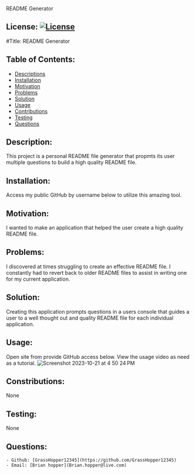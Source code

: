  README Generator
  ## License: [![License](https://img.shields.io/badge/License-Apache_2.0-blue.svg)](https://opensource.org/licenses/Apache-2.0)
  #Title: README Generator

  ## Table of Contents:
  - [Descriptions](#description)
  - [Installation](#installation)
  - [Motivation](#motivation)
  - [Problems](#problems)
  - [Solution](#solution)
  - [Usage](#usage)
  - [Contributions](#contributions)
  - [Testing](#testing)
  - [Questions](#questions)



  ## Description: 
  This project is a personal README file generator that propmts its user multiple questions to build a high quality README file.
  ## Installation: 
  Access my public GitHub by username below to utilize this amazing tool.
  ## Motivation: 
  I wanted to make an application that helped the user create a high quality README file.
  ## Problems: 
  I discovered at times struggling to create an effective README file. I constantly had to revert back to older README files to assist in writing one for my      current application.
  ## Solution: 
  Creating this application prompts questions in a users console that guides a user to a well thought out and quality README file for each individual application.
  ## Usage: 
  Open site from provide GitHub access below. View the usage video as need as a tutorial.
  ![Screenshot 2023-10-21 at 4 50 24 PM](https://github.com/GrassHopper12345/readMeGenerator/assets/132722257/19f2b179-195f-4f0f-bf26-d43ba61bf8b4)

  ## Constributions: 
  None
  ## Testing: 
  None
  ## Questions: 
    - Github: [GrassHopper12345](https://github.com/GrassHopper12345)
    - Email: [Brian hopper](Brian.hopper@live.com)
